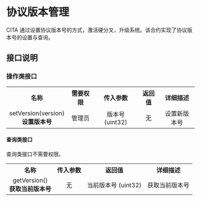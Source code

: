 # 协议版本管理

CITA 通过设置协议版本号的方式，激活硬分叉，升级系统。该合约实现了协议版本号的设置与查询。

## 接口说明

### 操作类接口

<table style = "text-align: center;">
  <tr>
    <th>名称</th>
    <th>需要权限</th>
    <th>传入参数</th>
    <th>返回值</th>
    <th>详细描述</th>
  </tr>
  <tr>
    <td>
      setVersion(version) <br/>
      <strong>设置版本号</strong>
    </td>
    <td>管理员</td>
    <td>
      版本号 (uint32)
    <td>无</td>
    <td>设置新版本号</td>
  </tr>
</table>

#### 查询类接口

查询类接口不需要权限。

<table style = "text-align: center;">
  <tr>
    <th>名称</th>
    <th>传入参数</th>
    <th>返回值</th>
    <th>详细描述</th>
  </tr>
  <tr>
    <td>
      getVersion() <br/>
      <strong>获取当前版本号</strong>
    </td>
    <td>
        无
    </td>
    <td>当前版本号 (uint32)</td>
    <td>获取当前版本号</td>
  </tr>
</table>
